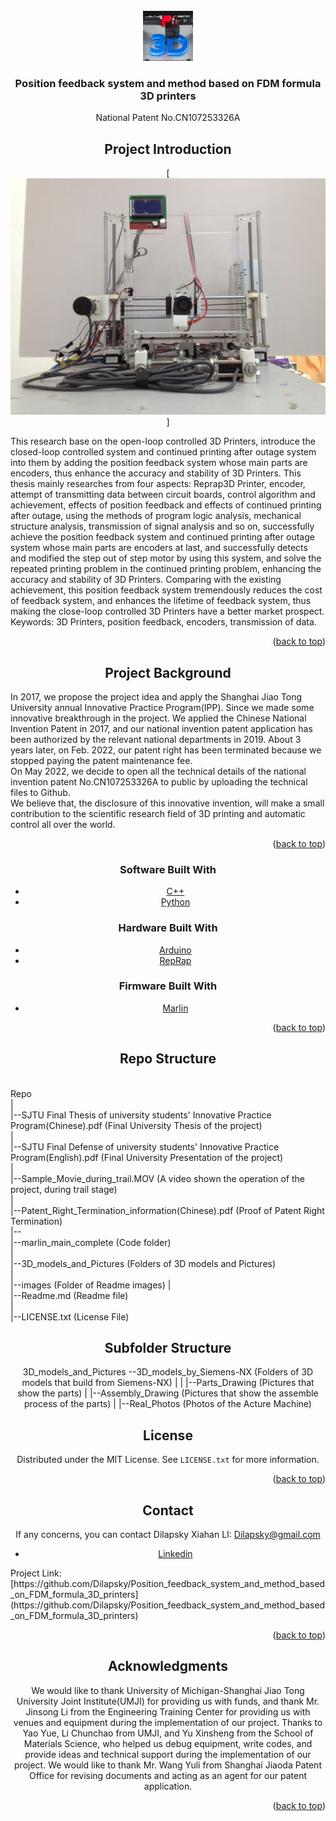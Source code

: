 <div id="top"></div>
<!--
*** Thanks for checking out the Best-README-Template. If you have a suggestion
*** that would make this better, please fork the repo and create a pull request
*** or simply open an issue with the tag "enhancement".
*** Don't forget to give the project a star!
*** Thanks again! Now go create something AMAZING! :D
-->



<!-- PROJECT SHIELDS -->
<!--
*** I'm using markdown "reference style" links for readability.
*** Reference links are enclosed in brackets [ ] instead of parentheses ( ).
*** See the bottom of this document for the declaration of the reference variables
*** for contributors-url, forks-url, etc. This is an optional, concise syntax you may use.
*** https://www.markdownguide.org/basic-syntax/#reference-style-links
-->


<!-- PROJECT LOGO -->
<br />
<div align="center">
  <a href="https://github.com/Dilapsky/Position_feedback_system_and_method_based_on_FDM_formula_3D_printers">
    <img src="images/logo.png" alt="Logo" width="80" height="80">
  </a>

<h3 align="center">Position feedback system and method based on FDM formula 3D printers</h3>

  <p align="center">
    National Patent No.CN107253326A
<!--    <br />
    <a href="https://github.com/Dilapsky/Position_feedback_system_and_method_based_on_FDM_formula_3D_printers"><strong>Explore the docs »</strong></a>
    <br />
    <br />
    <a href="https://github.com/Dilapsky/Position_feedback_system_and_method_based_on_FDM_formula_3D_printers">View Demo</a>

  </p>
</div>







<!-- ABOUT THE PROJECT -->


## Project Introduction

[![Product Name Screen Shot][product-screenshot]]
<p align="left">
This research base on the open-loop controlled 3D Printers, introduce the closed-loop controlled system and continued printing after outage system into them by adding the position feedback system whose main parts are encoders, thus enhance the accuracy and stability of 3D Printers. This thesis mainly researches from four aspects: Reprap3D Printer, encoder, attempt of transmitting data between circuit boards, control algorithm and achievement, effects of position feedback and effects of continued printing after outage, using the methods of program logic analysis, mechanical structure analysis, transmission of signal analysis and so on, successfully achieve the position feedback system and continued printing after outage system whose main parts are encoders at last, and successfully detects and modified the step out of step motor by using this system, and solve the repeated printing problem in the continued printing problem, enhancing the accuracy and stability of 3D Printers. Comparing with the existing achievement, this position feedback system tremendously reduces the cost of feedback system, and enhances the lifetime of feedback system, thus making the close-loop controlled 3D Printers have a better market prospect.  <br />
Keywords: 3D Printers, position feedback, encoders, transmission of data.  
</p>
<p align="right">(<a href="#top">back to top</a>)</p>
	
## Project Background
	
<p align="left">
In 2017, we propose the project idea and apply the Shanghai Jiao Tong University annual Innovative Practice Program(IPP). Since we made some innovative breakthrough in the project. We applied the Chinese National Invention Patent in 2017, and our national invention patent application has been authorized by the relevant national departments in 2019. About 3 years later, on Feb. 2022, our patent right has been terminated because we stopped  paying the patent maintenance fee.<br /> 
On May 2022, we decide to open all the technical details of the national invention patent No.CN107253326A to public by uploading the technical files to Github. <br />
We believe that, the disclosure of this innovative invention, will make a small contribution to the scientific research field of 3D printing and automatic control all over the world.  <br />
</p>


<p align="right">(<a href="#top">back to top</a>)</p>

### Software Built With
	

* [C++](https://www.cplusplus.com/)
* [Python](https://www.python.org/)

	
### Hardware Built With
	

* [Arduino](https://www.arduino.cc/)
* [RepRap](https://reprap.org/wiki/RepRap)

	
### Firmware Built With
	
* [Marlin](https://github.com/MarlinFirmware/Marlin)

<p align="right">(<a href="#top">back to top</a>)</p>



<!-- GETTING STARTED -->
## Repo Structure

<p align="left">
<br />
Repo<br />   
|<br />
|--SJTU Final Thesis of university students' Innovative Practice Program(Chinese).pdf (Final University Thesis of the project)<br />
|<br />
|--SJTU Final Defense of university students' Innovative Practice Program(English).pdf (Final University Presentation of the project)<br />
|<br />
|--Sample_Movie_during_trail.MOV (A video shown the operation of the project, during trail stage)<br />
|<br />
|--Patent_Right_Termination_information(Chinese).pdf (Proof of Patent Right Termination)<br />
|--<br />
|--marlin_main_complete (Code folder)<br />
|<br />
|--3D_models_and_Pictures (Folders of 3D models and Pictures)<br />
|<br />
|--images (Folder of Readme images)
|<br />
|--Readme.md (Readme file)<br />
|<br />
|--LICENSE.txt (License File)<br />
</p>
	
## Subfolder Structure

3D_models_and_Pictures --3D_models_by_Siemens-NX (Folders of 3D models that build from Siemens-NX)
                      |
					  |
					  |--Parts_Drawing (Pictures that show the parts)
					  |
					  |--Assembly_Drawing (Pictures that show the assemble process of the parts)
					  |
					  |--Real_Photos (Photos of the Acture Machine)


<!-- LICENSE -->
	
## License

Distributed under the MIT License. See `LICENSE.txt` for more information.

<p align="right">(<a href="#top">back to top</a>)</p>



<!-- CONTACT -->
	
## Contact

If any concerns, you can contact Dilapsky Xiahan LI: Dilapsky@gmail.com

* [Linkedin](https://www.linkedin.com/in/xiahan-li-913423154/)
<p align="left">
Project Link: [https://github.com/Dilapsky/Position_feedback_system_and_method_based_on_FDM_formula_3D_printers](https://github.com/Dilapsky/Position_feedback_system_and_method_based_on_FDM_formula_3D_printers)
</p>
<p align="right">(<a href="#top">back to top</a>)</p>



<!-- ACKNOWLEDGMENTS -->
## Acknowledgments

We would like to thank University of Michigan-Shanghai Jiao Tong University Joint Institute(UMJI) for providing us with funds, and thank Mr. Jinsong Li from the Engineering Training Center for providing us with venues and equipment during the implementation of our project. Thanks to Yao Yue, Li Chunchao from UMJI, and Yu Xinsheng from the School of Materials Science, who helped us debug equipment, write codes, and provide ideas and technical support during the implementation of our project. We would like to thank Mr. Wang Yuli from Shanghai Jiaoda Patent Office for revising documents and acting as an agent for our patent application.

<p align="right">(<a href="#top">back to top</a>)</p>



<!-- MARKDOWN LINKS & IMAGES -->
<!-- https://www.markdownguide.org/basic-syntax/#reference-style-links -->
[product-screenshot]: images/screenshot.jpg
